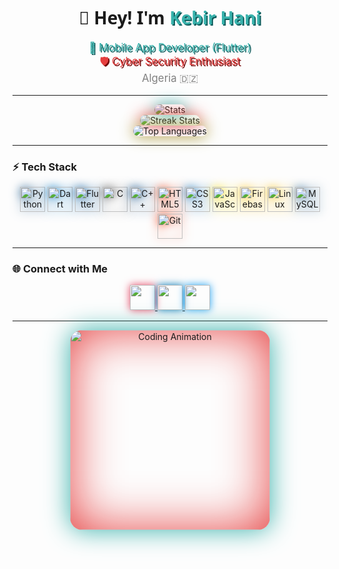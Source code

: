 <h1 align="center" style="font-family: 'Segoe UI', sans-serif; font-weight: 700;">
  👋 Hey! I'm <span style="color:#38b2ac; text-shadow: 2px 2px #0f5c5c;">Kebir Hani</span>
</h1>

<p align="center" style="font-size:1.2em;">
  <span style="color:#38b2ac; text-shadow: 2px 2px #0f5c5c;">🚀 Mobile App Developer (Flutter)</span><br/>
  <span style="color:#e53e3e; text-shadow: 2px 2px #720505;">🛡️ Cyber Security Enthusiast</span><br/>
  <span style="color:#808080;">Algeria 🇩🇿</span>
</p>

---

<div align="center">
  <img src="https://github-readme-stats.vercel.app/api?username=0xPr0f3ss0r&theme=vue-dark&show_icons=true&hide_border=false&count_private=true" alt="Stats" style="border-radius:20px; box-shadow:0 0 25px #38b2ac;"/>
  <br />
  <img src="https://github-readme-streak-stats.herokuapp.com/?user=0xPr0f3ss0r&theme=vue-dark&hide_border=false" alt="Streak Stats" style="border-radius:20px; box-shadow:0 0 25px #e53e3e;"/>
  <br />
  <img src="https://github-readme-stats.vercel.app/api/top-langs/?username=0xPr0f3ss0r&theme=vue-dark&show_icons=true&hide_border=false&layout=compact" alt="Top Languages" style="border-radius:20px; box-shadow:0 0 25px #a89e3b;"/>
</div>

---

### ⚡ Tech Stack

<div align="center">
  <img src="https://cdn.jsdelivr.net/gh/devicons/devicon/icons/python/python-original.svg" height="40" alt="Python" style="filter: drop-shadow(0 0 8px #306998);" />
  <img src="https://cdn.jsdelivr.net/gh/devicons/devicon/icons/dart/dart-original.svg" height="40" alt="Dart" style="filter: drop-shadow(0 0 8px #0175C2);" />
  <img src="https://cdn.jsdelivr.net/gh/devicons/devicon/icons/flutter/flutter-original.svg" height="40" alt="Flutter" style="filter: drop-shadow(0 0 8px #02569B);" />
  <img src="https://cdn.jsdelivr.net/gh/devicons/devicon/icons/c/c-original.svg" height="40" alt="C" style="filter: drop-shadow(0 0 8px #555555);" />
  <img src="https://cdn.jsdelivr.net/gh/devicons/devicon/icons/cplusplus/cplusplus-original.svg" height="40" alt="C++" style="filter: drop-shadow(0 0 8px #004482);" />
  <img src="https://cdn.jsdelivr.net/gh/devicons/devicon/icons/html5/html5-original.svg" height="40" alt="HTML5" style="filter: drop-shadow(0 0 8px #E44D26);" />
  <img src="https://cdn.jsdelivr.net/gh/devicons/devicon/icons/css3/css3-original.svg" height="40" alt="CSS3" style="filter: drop-shadow(0 0 8px #1572B6);" />
  <img src="https://cdn.jsdelivr.net/gh/devicons/devicon/icons/javascript/javascript-original.svg" height="40" alt="JavaScript" style="filter: drop-shadow(0 0 8px #F7DF1E);" />
  <img src="https://cdn.jsdelivr.net/gh/devicons/devicon/icons/firebase/firebase-plain.svg" height="40" alt="Firebase" style="filter: drop-shadow(0 0 8px #FFCA28);" />
  <img src="https://cdn.jsdelivr.net/gh/devicons/devicon/icons/linux/linux-original.svg" height="40" alt="Linux" style="filter: drop-shadow(0 0 8px #FCC624);" />
  <img src="https://cdn.jsdelivr.net/gh/devicons/devicon/icons/mysql/mysql-original.svg" height="40" alt="MySQL" style="filter: drop-shadow(0 0 8px #4479A1);" />
  <img src="https://cdn.jsdelivr.net/gh/devicons/devicon/icons/git/git-original.svg" height="40" alt="Git" style="filter: drop-shadow(0 0 8px #F34F29);" />
</div>

---

### 🌐 Connect with Me

<div align="center">
  <a href="https://www.instagram.com/hani_____kr_/?utm_source=ig_web_button_share_sheet" target="_blank">
    <img src="https://img.shields.io/static/v1?message=Instagram&logo=instagram&label=&color=E4405F&logoColor=white&labelColor=&style=for-the-badge" height="40" style="box-shadow: 0 0 12px #E4405F;"/>
  </a>
  <a href="https://www.linkedin.com/in/kebir-hani" target="_blank">
    <img src="https://img.shields.io/static/v1?message=LinkedIn&logo=linkedin&label=&color=0077B5&logoColor=white&labelColor=&style=for-the-badge" height="40" style="box-shadow: 0 0 12px #0077B5;"/>
  </a>
  <a href="https://x.com/0xM4G1sT3r" target="_blank">
    <img src="https://img.shields.io/static/v1?message=Twitter&logo=twitter&label=&color=1DA1F2&logoColor=white&labelColor=&style=for-the-badge" height="40" style="box-shadow: 0 0 12px #1DA1F2;"/>
  </a>
</div>

---

<div align="center">
  <img width="320" src="https://media0.giphy.com/media/v1.Y2lkPTc5MGI3NjExODUxNmtocGl1bTR5YThvaWc2NnY5MDh6b291YmZjMmlhOG1vYWFpYiZlcD12MV9pbnRlcm5hbF9naWZfYnlfaWQmY3Q9Zw/EEpUuOXLdQ5ws/giphy.gif" alt="Coding Animation" style="border-radius:20px; box-shadow: 0 0 40px #38b2ac, 0 0 80px #e53e3e inset;">
</div>
